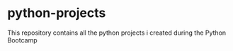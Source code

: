 # python-projects
This repository contains all the python projects i created during the Python Bootcamp
